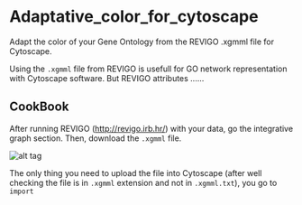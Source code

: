 # Adaptative_color_for_cytoscape
Adapt the color of your Gene Ontology from the REVIGO .xgmml file for Cytoscape.

Using the `.xgmml` file from REVIGO is usefull for GO network representation with Cytoscape software. But REVIGO attributes ......

## CookBook

After running REVIGO (http://revigo.irb.hr/) with your data, go the integrative graph section. Then, download the `.xgmml` file.

![alt tag](https://zupimages.net/up/19/27/zdlb.png)



The only thing you need to upload the file into Cytoscape (after well checking the file is in `.xgmml` extension and not in `.xgmml.txt`), you go to `import`

